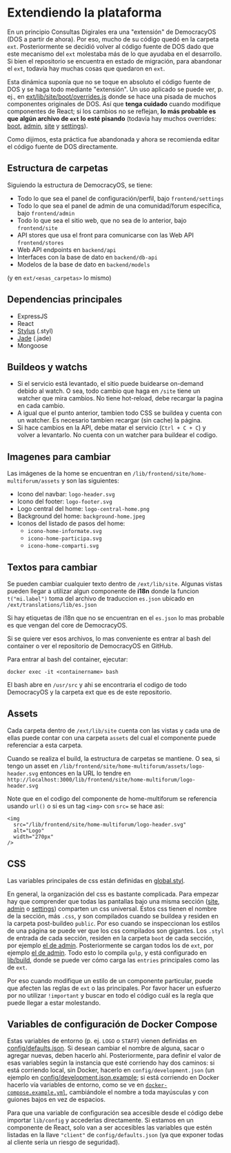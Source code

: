 # Extendiendo la plataforma

En un principio Consultas Digirales era una "extensión" de DemocracyOS (DOS a partir de ahora). Por eso, mucho de su código quedó en la carpeta `ext`. Posteriormente se decidió volver al código fuente de DOS dado que este mecanismo del `ext` molestaba más de lo que ayudaba en el desarrollo. Si bien el repositorio se encuentra en estado de migración, para abandonar el `ext`, todavía hay muchas cosas que quedaron en `ext`.

Esta dinámica suponía que no se toque en absoluto el código fuente de DOS y se haga todo mediante "extensión". Un uso aplicado se puede ver, p. ej., en [ext/lib/site/boot/overrides.js](../ext/lib/site/boot/overrides.js) donde se hace una pisada de muchos componentes originales de DOS. Así que **tenga cuidado** cuando modifique componentes de React; si los cambios no se reflejan, **lo más probable es que algún archivo de `ext` lo esté pisando** (todavía hay muchos overrides: [boot](../ext/lib/boot/overrides.js), [admin](../ext/lib/admin/boot/overrides.js), [site](../ext/lib/site/boot/overrides.js) y [settings](../ext/lib/settings/boot/overrides.js)).

Como dijimos, esta práctica fue abandonada y ahora se recomienda editar el código fuente de DOS directamente.

## Estructura de carpetas

Siguiendo la estructura de DemocracyOS, se tiene:

* Todo lo que sea el panel de configuración/perfil, bajo `frontend/settings`
* Todo lo que sea el panel de admin de una comunidad/forum específica, bajo `frontend/admin`
* Todo lo que sea el sitio web, que no sea de lo anterior, bajo `frontend/site`
* API stores que usa el front para comunicarse con las Web API `frontend/stores`
* Web API endpoints en `backend/api`
* Interfaces con la base de dato en `backend/db-api`
* Modelos de la base de dato en `backend/models`

(y en `ext/<esas_carpetas>` lo mismo)

## Dependencias principales
- ExpressJS
- React
- [Stylus](http://stylus-lang.com/) (.styl)
- [Jade](http://jade-lang.com/) (.jade)
- Mongoose

## Buildeos y watchs

- Si el servicio está levantado, el sitio puede buidearse on-demand debido al watch. O sea, todo cambio que haga en `/site` tiene un watcher que mira cambios. No tiene hot-reload, debe recargar la pagina en cada cambio.
- A igual que el punto anterior, tambien todo CSS se buildea y cuenta con un watcher. Es necesario tambien recargar (sin cache) la página.
- Si hace cambios en la API, debe matar el servicio (`Ctrl + C + C`) y volver a levantarlo. No cuenta con un watcher para buildear el codigo.

## Imagenes para cambiar

Las imágenes de la home se encuentran en `/lib/frontend/site/home-multiforum/assets` y son las siguientes:
- Icono del navbar: `logo-header.svg`
- Icono del footer: `logo-footer.svg`
- Logo central del home: `logo-central-home.png`
- Background del home: `background-home.jpeg`
- Iconos del listado de pasos del home: 
  - `icono-home-informate.svg`
  - `icono-home-participa.svg`
  - `icono-home-comparti.svg`

## Textos para cambiar

Se pueden cambiar cualquier texto dentro de `/ext/lib/site`. Algunas vistas pueden llegar a utilizar algun componente de **i18n** donde la funcion `t("mi.label")` toma del archivo de traduccion `es.json` ubicado en `/ext/translations/lib/es.json`

Si hay etiquetas de i18n que no se encuentran en el `es.json` lo mas probable es que vengan del core de DemocracyOS.

Si se quiere ver esos archivos, lo mas conveniente es entrar al bash del container o ver el repositorio de DemocracyOS en GitHub.

Para entrar al bash del container, ejecutar:

```
docker exec -it <containername> bash
```

El bash abre en `/usr/src` y ahi se encontraria el codigo de todo DemocracyOS y la carpeta ext que es de este repositorio.

## Assets

Cada carpeta dentro de `/ext/lib/site` cuenta con las vistas y cada una de ellas puede contar con una carpeta `assets` del cual el componente puede referenciar a esta carpeta.

Cuando se realiza el build, la estructura de carpetas se mantiene. O sea, si tengo un asset en `/lib/frontend/site/home-multiforum/assets/logo-header.svg` entonces en la URL lo tendre en `http://localhost:3000/lib/frontend/site/home-multiforum/logo-header.svg`

Note que en el codigo del componente de home-multiforum se referencia usando `url()` o si es un tag `<img>` con `src=` se hace asi:

```
<img
  src="/lib/frontend/site/home-multiforum/logo-header.svg"
  alt="Logo"
  width="270px"
/>
```

## CSS

Las variables principales de css están definidas en [global.styl](../lib/boot/global.styl).

En general, la organización del css es bastante complicada. Para empezar hay que comprender que todas las pantallas bajo una misma sección ([site](../lib/frontend/site), [admin](../lib/frontend/admin) o [settings](../lib/frontend/settings)) comparten un css universal. Estos css tienen el nombre de la sección, más `.css`, y son compilados cuando se buildea y residen en la carpeta post-buildeo `public`. Por eso cuando se inspeccionan los estilos de una página se puede ver que los css compilados son gigantes. Los `.styl` de entrada de cada sección, residen en la carpeta `boot` de cada sección, por ejemplo [el de admin](../lib/frontend/admin/boot/boot.styl). Posteriormente se cargan todos los de `ext`, por ejemplo [el de admin](../ext/lib/admin/boot/boot.styl). Todo esto lo compila `gulp`, y está configurado en [lib/build](../lib/build/index.js), donde se puede ver cómo carga las `entries` principales como las de `ext`.

Por eso cuando modifique un estilo de un componente particular, puede que afecten las reglas de `ext` o las principales. Por favor hacer un esfuerzo por no utilizar `!important` y buscar en todo el código cuál es la regla que puede llegar a estar molestando.

## Variables de configuración de Docker Compose

Estas variables de entorno (p. ej. `LOGO` o `STAFF`) vienen definidas en [config/defaults.json](../config/defaults.json). Si desean cambiar el nombre de alguna, sacar o agregar nuevas, deben hacerlo ahí. Posteriormente, para definir el valor de esas variables según la instancia que esté corriendo hay dos caminos: si está corriendo local, sin Docker, hacerlo en `config/development.json` (un ejemplo en [config/development.json.example](../config/development.json.example); si está corriendo en Docker hacerlo vía variables de entorno, como se ve en [`docker-compose.example.yml`](../docker-compose.example.yml), cambiándole el nombre a toda mayúsculas y con guiones bajos en vez de espacios.

Para que una variable de configuración sea accesible desde el código debe importar `lib/config` y accederlas directamente. Si estamos en un componente de React, solo van a ser accesibles las variables que estén listadas en la llave `"client"` de `config/defaults.json` (ya que exponer todas al cliente sería un riesgo de seguridad).